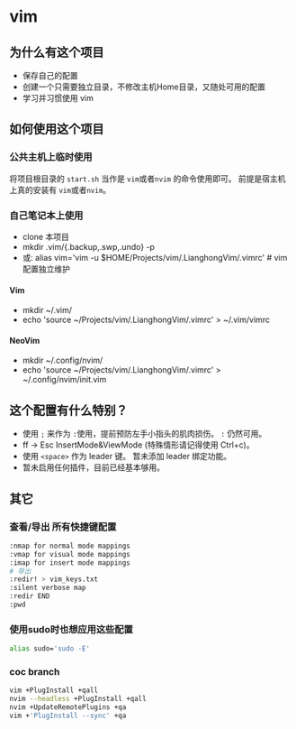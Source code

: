 # vim

## 为什么有这个项目
- 保存自己的配置
- 创建一个只需要独立目录，不修改主机Home目录，又随处可用的配置
- 学习并习惯使用 vim

## 如何使用这个项目
### 公共主机上临时使用
将项目根目录的 `start.sh` 当作是 `vim`或者`nvim` 的命令使用即可。
前提是宿主机上真的安装有 `vim`或者`nvim`。
### 自己笔记本上使用
- clone 本项目
- mkdir .vim/{.backup,.swp,.undo} -p
- 或: alias vim='vim -u $HOME/Projects/vim/.LianghongVim/.vimrc' # vim 配置独立维护
#### Vim
- mkdir ~/.vim/
- echo 'source ~/Projects/vim/.LianghongVim/.vimrc' > ~/.vim/vimrc
#### NeoVim
- mkdir ~/.config/nvim/
- echo 'source ~/Projects/vim/.LianghongVim/.vimrc' > ~/.config/nvim/init.vim

## 这个配置有什么特别？
- 使用 `;` 来作为 `:`使用，提前预防左手小指头的肌肉损伤。  `:` 仍然可用。
- ff -> Esc InsertMode&ViewMode (特殊情形请记得使用 Ctrl+c)。
- 使用 `<space>` 作为 leader 键。 暂未添加 leader 绑定功能。
- 暂未启用任何插件，目前已经基本够用。

## 其它
### 查看/导出 所有快捷键配置
```bash
:nmap for normal mode mappings
:vmap for visual mode mappings
:imap for insert mode mappings
# 导出
:redir! > vim_keys.txt
:silent verbose map
:redir END
:pwd
```
### 使用sudo时也想应用这些配置
```bash
alias sudo='sudo -E'
```



### coc branch
```bash
vim +PlugInstall +qall
nvim --headless +PlugInstall +qall
nvim +UpdateRemotePlugins +qa
vim +'PlugInstall --sync' +qa
```
